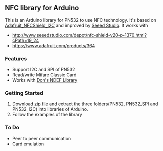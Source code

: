 ## NFC library for Arduino

This is an Arduino library for PN532 to use NFC technology. It's based on 
[Adafruit_NFCShield_I2C](https://github.com/adafruit/Adafruit_NFCShield_I2C)
and improved by [Seeed Studio](http://seeedstudio.com).
It works with

+ http://www.seeedstudio.com/depot/nfc-shield-v20-p-1370.html?cPath=19_24
+ https://www.adafruit.com/products/364

### Features
+ Support I2C and SPI of PN532
+ Read/write Mifare Classic Card
+ Works with [Don's NDEF Library](https://github.com/don/NDEF)

### Getting Started
1. Download [zip file](https://github.com/Seeed-Studio/PN532/archive/master.zip) and 
extract the three folders(PN532, PN532_SPI and PN532_I2C) into libraries of Arduino.
2. Follow the examples of the library


### To Do
+ Peer to peer communication
+ Card emulation




